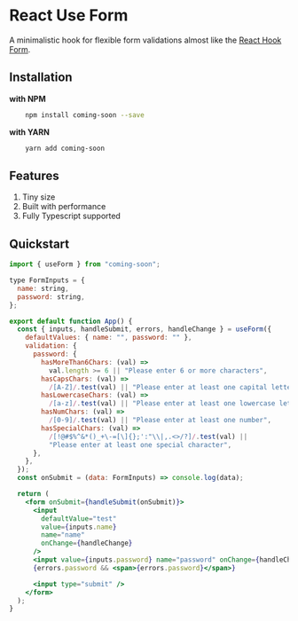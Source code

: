 # React Use Form

A minimalistic hook for flexible form validations almost like the [React Hook Form](https://github.com/bluebill1049/react-hook-form).

## Installation

**with NPM**

```bash
    npm install coming-soon --save
```

**with YARN**

```bash
    yarn add coming-soon
```

## Features

1. Tiny size
1. Built with performance
1. Fully Typescript supported

## Quickstart

```jsx
import { useForm } from "coming-soon";

type FormInputs = {
  name: string,
  password: string,
};

export default function App() {
  const { inputs, handleSubmit, errors, handleChange } = useForm({
    defaultValues: { name: "", password: "" },
    validation: {
      password: {
        hasMoreThan6Chars: (val) =>
          val.length >= 6 || "Please enter 6 or more characters",
        hasCapsChars: (val) =>
          /[A-Z]/.test(val) || "Please enter at least one capital letter",
        hasLowercaseChars: (val) =>
          /[a-z]/.test(val) || "Please enter at least one lowercase letter",
        hasNumChars: (val) =>
          /[0-9]/.test(val) || "Please enter at least one number",
        hasSpecialChars: (val) =>
          /[!@#$%^&*()_+\-=[\]{};':"\\|,.<>/?]/.test(val) ||
          "Please enter at least one special character",
      },
    },
  });
  const onSubmit = (data: FormInputs) => console.log(data);

  return (
    <form onSubmit={handleSubmit(onSubmit)}>
      <input
        defaultValue="test"
        value={inputs.name}
        name="name"
        onChange={handleChange}
      />
      <input value={inputs.password} name="password" onChange={handleChange} />
      {errors.password && <span>{errors.password}</span>}

      <input type="submit" />
    </form>
  );
}
```
